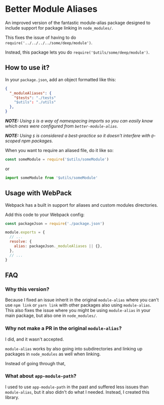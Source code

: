 # Better Module Aliases
An improved version of the fantastic module-alias package designed to include support for package linking in `node_modules/`.

This fixes the issue of having to do `require('../../../../some/deep/module')`.

Instead, this package lets you do `require('$utils/some/deep/module')`.

## How to use it?

In your `package.json`, add an object formatted like this:

```json
{
  "_moduleAliases": {
    "$tests": "./tests"
    "$utils": "./utils"
  },
}
```

_**NOTE:** Using `$` is a way of namespacing imports so you can easily know which ones were configured from `better-module-alias`._

_**NOTE:** Using `$` is considered a best-practice so it doesn't interfere with `@`-scoped npm packages._

When you want to require an aliased file, do it like so:

```js
const someModule = require('$utils/someModule')
```

or

```js
import someModule from '$utils/someModule'
```

##  Usage with WebPack
Webpack has a built in support for aliases and custom modules directories.

Add this code to your Webpack config:

```js
const packageJson = require('./package.json')

module.exports = {
  // ...
  resolve: {
    alias: packageJson._moduleAliases || {},
  },
  // ...
}
```

## FAQ

### Why this version?

Because I fixed an issue inherit in the original `module-alias` where you can't use `npm link` or `yarn link` with other packages also using `module-alias`. This also fixes the issue where you might be using `module-alias` in your main package, but also one in `node_modules/`.

### Why not make a PR in the original `module-alias`?

I did, and it wasn't accepted.

`module-alias` works by also going into subdirectories and linking up packages in `node_modules` as well when linking.

Instead of going through that,

### What about `app-module-path`?

I used to use `app-module-path` in the past and suffered less issues than `module-alias`, but it also didn't do what I needed. Instead, I created this library.

